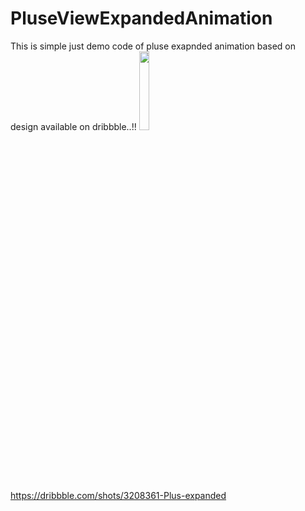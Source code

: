 # PluseViewExpandedAnimation
This is simple just demo code of pluse exapnded animation based on design available on dribbble..!!
<img src="https://cloud.githubusercontent.com/assets/14991878/25173078/841c7e54-2510-11e7-99c2-32346bf383bd.gif" width="18%"></img> 
<a href="https://dribbble.com/shots/3208361-Plus-expanded">https://dribbble.com/shots/3208361-Plus-expanded</a>
